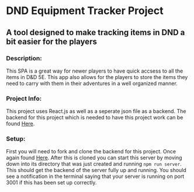 # DND Equipment Tracker Project

## A tool designed to make tracking items in DND a bit easier for the players

### Description:

This SPA is a great way for newer players to have quick accsess to all the items in D&D 5E. This app
also allows for the players to store the items they need to carry with them in their adventures in a well
organized manner.

### Project Info:

This project uses React.js as well as a seperate json file as a backend. The backend for this project which
is needed to have this project work can be found [Here](https://github.com/Kalunodragon/dnd-equipment-backend).

### Setup:

First you will need to fork and clone the backend for this project. Once again found
[Here](https://github.com/Kalunodragon/dnd-equipment-backend). After this is cloned you can start this server
by moving down into its directory that was just created and running `npm run server`. This should get the
backend of the server fully up and running. You should see a notification in the terminal saying that your
server is running on port 3001 if this has been set up correctly.